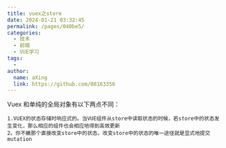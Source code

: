 ```yaml
---
title: vuex之store
date: 2024-01-21 03:32:45
permalink: /pages/040be5/
categories:
  - 技术
  - 前端
  - VUE学习
tags:
  - 
author: 
  name: aXing
  link: https://github.com/08163356
---
```

Vuex 和单纯的全局对象有以下两点不同：

```
1.VUEX的状态存储时响应式的。当VUE组件从store中读取状态的时候，若store中的状态发生变化，那么相应的组件也会相应地得到高效更新
2。你不嫩那个直接改变store中的状态，改变store中的状态的唯一途径就是显式地提交mutation
```


